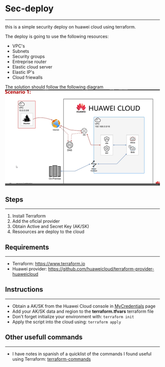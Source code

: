 # Sec-deploy
------------
this is a simple security deploy on huawei cloud using terraform.

The deploy is going to use the following resources:

* VPC's
* Subnets
* Security groups
* Entreprise router
* Elastic cloud server
* Elastic IP's
* Cloud friewalls
  
The solution should follow the following diagram
![Sol Diagram](diagrama_seguridad.jpg "Solution Diagram")

## Steps
------------
1. Install Terraform
2. Add the oficial provider
3. Obtain Active and Secret Key (AK/SK)
4. Resoources are deploy to the cloud

## Requirements
------------
* Terraform: https://www.terraform.io
* Huawei provider: https://github.com/huaweicloud/terraform-provider-huaweicloud

## Instructions
------------
* Obtain a AK/SK from the Huawei Cloud console in [MyCredentials](https://console-intl.huaweicloud.com/iam/#/mine/apiCredential) page 
* Add your AK/SK data and region to the **terraform.tfvars** terraform file
* Don't forget initialize your environment with: `terraform init`
* Apply the script into the cloud using: `terraform apply`
  
## Other usefull commands
------------
* I have notes in spanish of a quicklist of the commands I found useful using Terraform: [terraform-commands](terraform-commands.md "comandos utiles")
